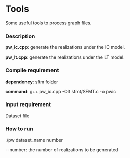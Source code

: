 # Tools
Some useful tools to process graph files.



### Description

**pw_ic.cpp**: generate the realizations under the IC model.

**pw_lt.cpp**: generate the realizations under the LT model.



### Compile requirement

**dependency**: sftm folder

**command**: g++ pw_ic.cpp -O3 sfmt/SFMT.c -o pwic



### Input requirement

Dataset file



### How to run

./pw dataset_name number

--number: the number of realizations to be  generated